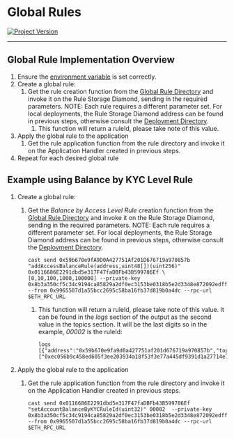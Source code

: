 # Global Rules
[![Project Version][version-image]][version-url]

---

## Global Rule Implementation Overview
1.  Ensure the [environment variable][environment-url] is set correctly.
2.  Create a global rule:
    1.  Get the rule creation function from the [Global Rule Directory][globalRuleDirectory-url] and invoke it on the Rule Storage Diamond, sending in the required parameters. NOTE: Each rule requires a different parameter set. For local deployments, the Rule Storage Diamond address can be found in previous steps, otherwise consult the [Deployment Directory][deploymentDirectory-url]. 
        1.  This function will return a ruleId, please take note of this value.
3.  Apply the global rule to the application
    1.  Get the rule application function from the rule directory and invoke it on the Application Handler created in previous steps.
4.  Repeat for each desired global rule

## Example using Balance by KYC Level Rule
1.  Create a global rule:
    1.  Get the _Balance by Access Level Rule_ creation function from the [Global Rule Directory][globalRuleDirectory-url] and invoke it on the Rule Storage Diamond, sending in the required parameters. NOTE: Each rule requires a different parameter set. For local deployments, the Rule Storage Diamond address can be found in previous steps, otherwise consult the [Deployment Directory][deploymentDirectory-url]. 
        ````
        cast send 0x59b670e9fA9D0A427751Af201D676719a970857b "addAccessBalanceRule(address,uint48[])(uint256)" 0x0116686E2291dbd5e317F47faDBFb43B599786Ef \[0,10,100,1000,100000] --private-key 0x8b3a350cf5c34c9194ca85829a2df0ec3153be0318b5e2d3348e872092edffba --from 0x9965507d1a55bcc2695c58ba16fb37d819b0a4dc --rpc-url $ETH_RPC_URL
        ````

        1.  This function will return a ruleId, please take note of this value. It can be found in the _logs_ section of the output as the second value in the topics section. It will be the last digits so in the example, _00002_ is the ruleId:
            ````
            logs                    [{"address":"0x59b670e9fa9d0a427751af201d676719a970857b","topics":["0xec056b9c458ed605f3ee203934a18f53f3e77a445df9391d1a27714e768ee121","0x0000000000000000000000000000000000000000000000000000000000000002","0x15f03dd9ceacb82e23807f5bd2f3d03abada7618f21e6222f38058a940e56ba0"],"data":"0x000000000000000000000000000000000000000000000000000000006446aeff","blockHash":"0x5dd332896a9db8bc0e74e5d095bbf1b0aa2a53e068cffc77d5761d95e15069a9","blockNumber":"0x16","transactionHash":"0x763eb5e6ee7712804fd5ca4b7c467f7f71f2fd7543237676ee5ac1a6bea3daf6","transactionIndex":"0x0","logIndex":"0x0","transactionLogIndex":"0x0","removed":false}]
            ````

2.  Apply the global rule to the application
    1.  Get the rule application function from the rule directory and invoke it on the Application Handler created in previous steps.
        ````
        cast send 0x0116686E2291dbd5e317F47faDBFb43B599786Ef "setAccountBalanceByKYCRuleId(uint32)" 00002  --private-key 0x8b3a350cf5c34c9194ca85829a2df0ec3153be0318b5e2d3348e872092edffba --from 0x9965507d1a55bcc2695c58ba16fb37d819b0a4dc --rpc-url $ETH_RPC_URL
        ````



<!-- These are the body links -->
[deploymentDirectory-url]: ./DEPLOYMENT-DIRECTORY.md
[globalRuleDirectory-url]: ../rules/GLOBALRULEDIRECTORY.md
[environment-url]: ./SET-ENVIRONMENT.md


<!-- These are the header links -->
[version-image]: https://img.shields.io/badge/Version-1.0.0-brightgreen?style=for-the-badge&logo=appveyor
[version-url]: https://github.com/thrackle-io/Tron